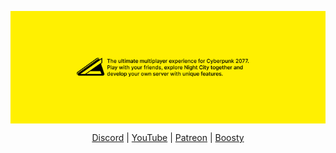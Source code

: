 <p align="center" style="display: flex; align-items: center">
  <img alt="CyberMP description imaage" src="./cybermp.png"/>
</p>

<p align="center">
  <a href="https://discord.gg/cybermp">Discord</a> |
  <a href="https://youtube.com/@cyber_mp">YouTube</a> |
  <a href="https://patreon.com/cybermp">Patreon</a> |
  <a href="https://boosty.to/cybermp">Boosty</a>
</p>
